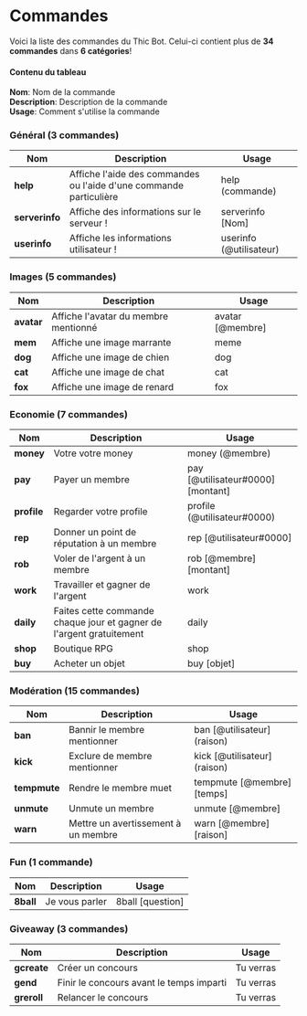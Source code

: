 # Commandes  
Voici la liste des commandes du Thic Bot. Celui-ci contient plus de **34 commandes** dans **6 catégories**!  

#### Contenu du tableau  
**Nom**: Nom de la commande  
**Description**: Description de la commande  
**Usage**: Comment s'utilise la commande

### Général (3 commandes)

| Nom             | Description                                                               | Usage                          |
| ----------      | ---------------------------------------------------------                 | --------------------------     |
| **help**         | Affiche l'aide des commandes ou l'aide d'une commande particulière       | help (commande)                |
| **serverinfo**   | Affiche des informations sur le serveur !                                | serverinfo [Nom]               |
| **userinfo**     | Affiche les informations utilisateur !                                   | userinfo (@utilisateur)        |

### Images (5 commandes)

| Nom              | Description                                               | Usage                       |
| ----------------- | --------------------------------------------------------- | -------------------------- |
| **avatar**        | Affiche l'avatar du membre mentionné                      | avatar [@membre]           |
| **mem**        	| Affiche une image marrante                    			| meme           			 |
| **dog**        	| Affiche une image de chien                      			| dog            		     |
| **cat**        	| Affiche une image de chat                      			| cat            		     |
| **fox**        	| Affiche une image de renard                     			| fox           			 |

### Economie (7 commandes)

| Nom              | Description                                                               | Usage                            |
| --------------   | --------------------------------------------------------- 			       | --------------------------       |
| **money**        | Votre votre money                                                         | money (@membre)                  |
| **pay**          | Payer un membre                                                           | pay [@utilisateur#0000] [montant]|       
| **profile**      | Regarder votre profile                                                    | profile (@utilisateur#0000)      |      
| **rep**          | Donner un point de réputation à un membre                                 | rep [@utilisateur#0000]          |       
| **rob**          | Voler de l'argent à un membre                                             | rob [@membre] [montant]          | 
| **work**         | Travailler et gagner de l'argent                                          | work                             |
| **daily**        | Faites cette commande chaque jour et gagner de l'argent gratuitement      | daily                            |
| **shop**         | Boutique RPG      														   | shop                             |
| **buy**          | Acheter un objet      													   | buy [objet]                      |

### Modération (15 commandes)

| Nom                 | Description                                                                             | Usage                                                              |
| ------------------- | --------------------------------------------------------------------------------------- | ------------------------------------------------------------------ |
| **ban**             | Bannir le membre mentionner                                                             | ban [@utilisateur] (raison)                                        |
| **kick**            | Exclure de membre mentionner                                                            | kick [@utilisateur] (raison)                                       |
| **tempmute**        | Rendre le membre muet  																	| tempmute [@membre] [temps]                                         |
| **unmute**          | Unmute un membre                                                            			| unmute [@membre]                                                   |
| **warn**            | Mettre un avertissement à un membre                                                     | warn [@membre] [raison]                                            |

### Fun (1 commande)

| Nom           | Description                                                                                   | Usage                           |
| ------------- | --------------------------------------------------------------------------------------------- | ------------------------------- |
| **8ball**     | Je vous parler                                                                    			| 8ball [question]                |

### Giveaway (3 commandes)

| Nom           | Description                                                                                   | Usage                           |
| ------------- | --------------------------------------------------------------------------------------------- | ------------------------------- |
| **gcreate**   | Créer un concours                                                                             | Tu verras                       |
| **gend**      | Finir le concours avant le temps imparti                                                      | Tu verras                       |
| **greroll**   | Relancer le concours                                                                          | Tu verras                       |